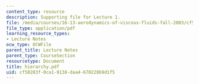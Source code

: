 ```yaml
---
content_type: resource
description: Supporting file for Lecture 1.
file: /media/courses/16-13-aerodynamics-of-viscous-fluids-fall-2003/cf50283f0ca19138daa4670228b9d1f5_hierarchy.pdf
file_type: application/pdf
learning_resource_types:
- Lecture Notes
ocw_type: OCWFile
parent_title: Lecture Notes
parent_type: CourseSection
resourcetype: Document
title: hierarchy.pdf
uid: cf50283f-0ca1-9138-daa4-670228b9d1f5
---
```

